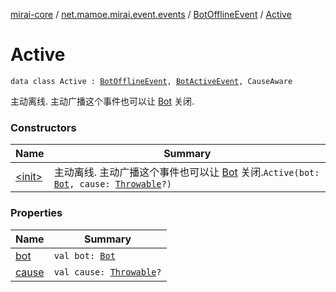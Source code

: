 [mirai-core](../../../index.md) / [net.mamoe.mirai.event.events](../../index.md) / [BotOfflineEvent](../index.md) / [Active](./index.md)

# Active

`data class Active : `[`BotOfflineEvent`](../index.md)`, `[`BotActiveEvent`](../../-bot-active-event.md)`, CauseAware`

主动离线. 主动广播这个事件也可以让 [Bot](../../../net.mamoe.mirai/-bot/index.md) 关闭.

### Constructors

| Name | Summary |
|---|---|
| [&lt;init&gt;](-init-.md) | 主动离线. 主动广播这个事件也可以让 [Bot](../../../net.mamoe.mirai/-bot/index.md) 关闭.`Active(bot: `[`Bot`](../../../net.mamoe.mirai/-bot/index.md)`, cause: `[`Throwable`](https://kotlinlang.org/api/latest/jvm/stdlib/kotlin/-throwable/index.html)`?)` |

### Properties

| Name | Summary |
|---|---|
| [bot](bot.md) | `val bot: `[`Bot`](../../../net.mamoe.mirai/-bot/index.md) |
| [cause](cause.md) | `val cause: `[`Throwable`](https://kotlinlang.org/api/latest/jvm/stdlib/kotlin/-throwable/index.html)`?` |
